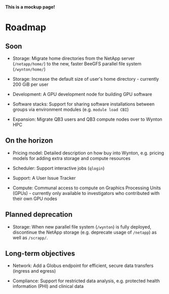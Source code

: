 <div class="alert alert-danger" role="alert">
<strong>This is a mockup page!</strong>
</div>

# Roadmap

## Soon

* Storage: Migrate home directories from the NetApp server (`/netapp/home/`) to the new, faster BeeGFS parallel file system (`/wynton/home/`)

* Storage: Increase the default size of user's home directory - currently 200 GiB per user

* Development: A GPU development node for building GPU software

* Software stacks: Support for sharing software installations between groups via environment modules (e.g. `module load CBI`)

* Expansion: Migrate QB3 users and QB3 compute nodes over to Wynton HPC


## On the horizon

* Pricing model: Detailed description on how buy into Wynton, e.g. pricing models for adding extra storage and compute resources

* Scheduler: Support interactive jobs (`qlogin`)

* Support: A User Issue Tracker

* Compute: Communal access to compute on Graphics Processing Units (GPUs) - currently only available to investigators who contributed with their own GPU nodes


## Planned deprecation

* Storage: When new parallel file system (`/wynton`) is fully deployed, discontinue the NetApp storage (e.g. deprecate usage of `/netapp`) as well as `/scrapp/`.


## Long-term objectives

* Network: Add a Globus endpoint for efficient, secure data transfers (ingress and egress)

* Compliance: Support for restricted data analysis, e.g. protected health information (PHI) and clinical data


[QB3]: https://salilab.org/qb3cluster/
[BeeGFS]: https://www.beegfs.io/
[Globus]: https://www.globus.org/
